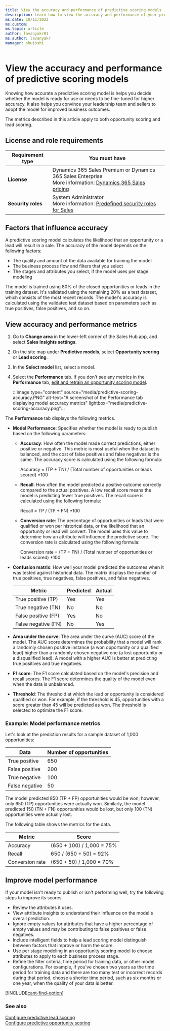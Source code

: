 ```yaml
---
title: View the accuracy and performance of predictive scoring models
description: Learn how to view the accuracy and performance of your predictive lead and opportunity scoring models in Dynamics 365 Sales.
ms.date: 10/11/2022
ms.custom:
ms.topic: article
author: lavanyakr01
ms.author: lavanyakr
manager: shujoshi
---
```


# View the accuracy and performance of predictive scoring models

Knowing how accurate a predictive scoring model is helps you decide whether the model is ready for use or needs to be fine-tuned for higher accuracy. It also helps you convince your leadership team and sellers to adopt the model for improved business outcomes.

The metrics described in this article apply to both opportunity scoring and lead scoring.  

## License and role requirements

| Requirement type | You must have |
|-----------------------|---------|
| **License** | Dynamics 365 Sales Premium or Dynamics 365 Sales Enterprise<br>More information: [Dynamics 365 Sales pricing](https://dynamics.microsoft.com/sales/pricing/) |
| **Security roles** | System Administrator<br>More information: [Predefined security roles for Sales](security-roles-for-sales.md) |

## Factors that influence accuracy

A predictive scoring model calculates the likelihood that an opportunity or a lead will result in a sale. The accuracy of the model depends on the following factors:

- The quality and amount of the data available for training the model
- The business process flow and filters that you select
- The stages and attributes you select, if the model uses per stage modeling

The model is trained using 80% of the closed opportunities or leads in the training dataset. It's validated using the remaining 20% as a test dataset, which consists of the most recent records. The model's accuracy is calculated using the validated test dataset based on parameters such as true positives, false positives, and so on.  

## View accuracy and performance metrics  

1. Go to **Change area** in the lower-left corner of the Sales Hub app, and select **Sales Insights settings**.

1. On the site map under **Predictive models**, select **Opportunity scoring** or **Lead scoring**.

1. In the **Select model** list, select a model.

1. Select the **Performance** tab. If you don't see any metrics in the **Performance** tab, [edit and retrain an opportunity scoring model](pos-edit-and-retrain-model.md). 

    :::image type="content" source="media/predictive-scoring-accuracy.PNG" alt-text="A screenshot of the Performance tab displaying model accuracy metrics" lightbox="media/predictive-scoring-accuracy.png":::

The **Performance** tab displays the following metrics.

- **Model Performance**: Specifies whether the model is ready to publish based on the following parameters:

  - **Accuracy**: How often the model made correct predictions, either positive or negative. This metric is most useful when the dataset is balanced, and the cost of false positives and false negatives is the same. The accuracy score is calculated using the following formula:

    Accuracy = (TP + TN) / (Total number of opportunities or leads scored) \*100

  - **Recall**: How often the model predicted a positive outcome correctly compared to the actual positives. A low recall score means the model is predicting fewer true positives. The recall score is calculated using the following formula:

    Recall = TP / (TP + FN) \*100  

  - **Conversion rate**: The percentage of opportunities or leads that were qualified or won per historical data, or the likelihood that an opportunity or lead will convert. The model uses this value to determine how an attribute will influence the predictive score. The conversion rate is calculated using the following formula:

    Conversion rate = (TP + FN) / (Total number of opportunities or leads scored) \*100

- **Confusion matrix**: How well your model predicted the outcomes when it was tested against historical data. The matrix displays the number of true positives, true negatives, false positives, and false negatives.

    | Metric | Predicted |Actual |
    | --- | --- | --- |
    | True positive (TP) |    Yes   | Yes   |  
    | True negative (TN) |    No    | No    |  
    | False positive (FP) |   Yes   | No    |
    | False negative (FN) |   No    | Yes   |  

- **Area under the curve**: The area under the curve (AUC) score of the model. The AUC score determines the probability that a model will rank a randomly chosen positive instance (a won opportunity or a qualified lead) higher than a randomly chosen negative one (a lost opportunity or a disqualified lead). A model with a higher AUC is better at predicting true positives and true negatives.  

- **F1 score**: The F1 score calculated based on the model's precision and recall scores. The F1 score determines the quality of the model even when the data is unbalanced.  

- **Threshold**: The threshold at which the lead or opportunity is considered qualified or won. For example, if the threshold is 45, opportunities with a score greater than 45 will be predicted as won. The threshold is selected to optimize the F1 score.

### Example: Model performance metrics

Let's look at the prediction results for a sample dataset of 1,000 opportunities:

| Data | Number of opportunities |
|------|-------------------------|
| True positive   | 650 |
| False positive  | 200 |
| True negative   | 100 |
| False negative  | 50  |

The model predicted 850 (TP + FP) opportunities would be won; however, only 650 (TP) opportunities were actually won. Similarly, the model predicted 150 (TN + FN) opportunities would be lost, but only 100 (TN) opportunities were actually lost.

The following table shows the metrics for the data.

| Metric | Score |
|--------|--------|
| Accuracy        | (650 + 100) / 1,000 = 75% |
| Recall          | 650 / (650 + 50) = 92% |
| Conversion rate | (650 + 50) / 1,000 = 70% |

## Improve model performance

If your model isn't ready to publish or isn't performing well, try the following steps to improve its scores.

- Review the attributes it uses.
- View attribute insights to understand their influence on the model's overall prediction.
- Ignore empty values for attributes that have a higher percentage of empty values and may be contributing to false positives or false negatives.
- Include intelligent fields to help a lead scoring model distinguish between factors that improve or harm the score.
- Use per stage modeling in an opportunity scoring model to choose attributes to apply to each business process stage.
- Refine the filter criteria, time period for training data, or other model configurations. For example, if you've chosen two years as the time period for training data and there are too many test or incorrect records during that period, choose a shorter time period, such as six months or one year, when the quality of your data is better.  

[!INCLUDE[cant-find-option](../includes/cant-find-option.md)]

### See also

[Configure predictive lead scoring](configure-predictive-lead-scoring.md)  
[Configure predictive opportunity scoring](configure-predictive-opportunity-scoring.md)
